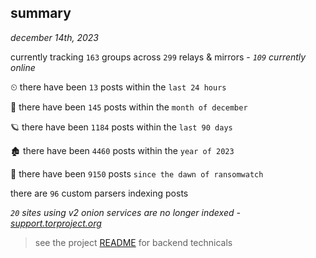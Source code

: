 
## summary
_december 14th, 2023_

currently tracking `163` groups across `299` relays & mirrors - _`109` currently online_

⏲ there have been `13` posts within the `last 24 hours`

🦈 there have been `145` posts within the `month of december`

🪐 there have been `1184` posts within the `last 90 days`

🏚 there have been `4460` posts within the `year of 2023`

🦕 there have been `9150` posts `since the dawn of ransomwatch`

there are `96` custom parsers indexing posts

_`20` sites using v2 onion services are no longer indexed - [support.torproject.org](https://support.torproject.org/onionservices/v2-deprecation/)_

> see the project [README](https://github.com/joshhighet/ransomwatch#ransomwatch--) for backend technicals
